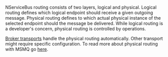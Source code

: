 NServiceBus routing consists of two layers, logical and physical. Logical routing defines which logical endpoint should receive a given outgoing message. Physical routing defines to which actual physical instance of the selected endpoint should the message be delivered. While logical routing is a developer's concern, physical routing is controlled by operations. 

[Broker transports](/nservicebus/transports/#types-of-transports-broker-transports) handle the physical routing automatically. Other transport might require specific configuration. To read more about physical routing with MSMQ go [here](/nservicebus/msmq/routing.md).

